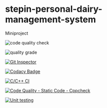 # stepin-personal-dairy-management-system
Miniproject

![code quality check](https://www.code-inspector.com/project/27687/score/svg)

![quality grade](https://www.code-inspector.com/project/27687/status/svg)

[![Git Inspector](https://github.com/TadimallaLakshmiPavithra/stepin-personal-dairy-management-system/actions/workflows/gitinspector.yml/badge.svg)](https://github.com/TadimallaLakshmiPavithra/stepin-personal-dairy-management-system/actions/workflows/gitinspector.yml)

[![Codacy Badge](https://app.codacy.com/project/badge/Grade/2370d7cdd6374575a7befc21150ab04e)](https://www.codacy.com/gh/TadimallaLakshmiPavithra/stepin-personal-dairy-management-system/dashboard?utm_source=github.com&amp;utm_medium=referral&amp;utm_content=TadimallaLakshmiPavithra/stepin-personal-dairy-management-system&amp;utm_campaign=Badge_Grade)

[![C/C++ CI](https://github.com/TadimallaLakshmiPavithra/stepin-personal-dairy-management-system/actions/workflows/c-build.yml/badge.svg)](https://github.com/TadimallaLakshmiPavithra/stepin-personal-dairy-management-system/actions/workflows/c-build.yml)

[![Code Quality - Static Code - Cppcheck](https://github.com/TadimallaLakshmiPavithra/stepin-personal-dairy-management-system/actions/workflows/cppcheck.yml/badge.svg)](https://github.com/TadimallaLakshmiPavithra/stepin-personal-dairy-management-system/actions/workflows/cppcheck.yml)

[![Unit testing](https://github.com/TadimallaLakshmiPavithra/stepin-personal-dairy-management-system/actions/workflows/unit-test.yml/badge.svg)](https://github.com/TadimallaLakshmiPavithra/stepin-personal-dairy-management-system/actions/workflows/unit-test.yml)
